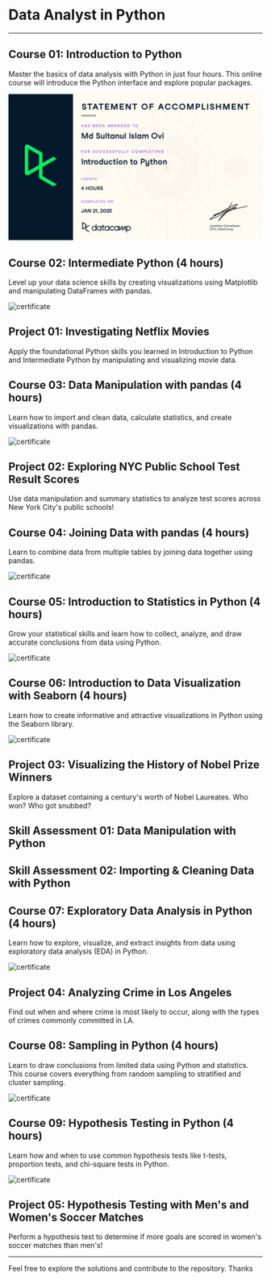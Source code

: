 # Data Analyst in Python

---

## Course 01: Introduction to Python

Master the basics of data analysis with Python in just four hours. This online course will introduce the Python interface and explore popular packages.

![certificate](Certificates/c1_certificate.jpg)

## Course 02: Intermediate Python (4 hours)

Level up your data science skills by creating visualizations using Matplotlib and manipulating DataFrames with pandas.

![certificate](Certificates/c2_certificate.jpg)

## Project 01: Investigating Netflix Movies

Apply the foundational Python skills you learned in Introduction to Python and Intermediate Python by manipulating and visualizing movie data.

## Course 03: Data Manipulation with pandas (4 hours)

Learn how to import and clean data, calculate statistics, and create visualizations with pandas.

![certificate](Certificates/c3_certificate.jpg)

## Project 02: Exploring NYC Public School Test Result Scores

Use data manipulation and summary statistics to analyze test scores across New York City's public schools!

## Course 04: Joining Data with pandas (4 hours)

Learn to combine data from multiple tables by joining data together using pandas.

![certificate](Certificates/c4_certificate.jpg)

## Course 05: Introduction to Statistics in Python (4 hours)

Grow your statistical skills and learn how to collect, analyze, and draw accurate conclusions from data using Python.

![certificate](Certificates/c5_certificate.jpg)

## Course 06: Introduction to Data Visualization with Seaborn (4 hours)

Learn how to create informative and attractive visualizations in Python using the Seaborn library.

![certificate](Certificates/c6_certificate.jpg)

## Project 03: Visualizing the History of Nobel Prize Winners

Explore a dataset containing a century's worth of Nobel Laureates. Who won? Who got snubbed?

## Skill Assessment 01: Data Manipulation with Python

## Skill Assessment 02: Importing & Cleaning Data with Python

## Course 07: Exploratory Data Analysis in Python (4 hours)

Learn how to explore, visualize, and extract insights from data using exploratory data analysis (EDA) in Python.

![certificate](Certificates/c7_certificate.jpg)

## Project 04: Analyzing Crime in Los Angeles

Find out when and where crime is most likely to occur, along with the types of crimes commonly committed in LA.

## Course 08: Sampling in Python (4 hours)

Learn to draw conclusions from limited data using Python and statistics. This course covers everything from random sampling to stratified and cluster sampling.

![certificate](Certificates/c8_certificate.jpg)

## Course 09: Hypothesis Testing in Python (4 hours)

Learn how and when to use common hypothesis tests like t-tests, proportion tests, and chi-square tests in Python.

![certificate](Certificates/c9_certificate.jpg)

## Project 05: Hypothesis Testing with Men's and Women's Soccer Matches

Perform a hypothesis test to determine if more goals are scored in women's soccer matches than men's!

---

Feel free to explore the solutions and contribute to the repository. Thanks

